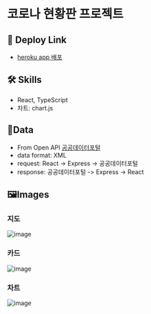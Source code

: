 # 코로나 현황판 프로젝트

## 🔗 Deploy Link

- [heroku app 배포](https://korea-corona-status-info.herokuapp.com/)

## 🛠️ Skills

- React, TypeScript
- 차트: chart.js

## 📖Data

- From Open API [공공데이터포털](https://www.data.go.kr/)
- data format: XML
- request: React -> Express -> 공공데이터포털
- response: 공공데이터포털 -> Express -> React

## 🖼️Images

### 지도

![image](https://user-images.githubusercontent.com/83746849/152102764-4504a75b-4a13-428c-9ead-fccd5b3bb8f4.png)

### 카드

![image](https://user-images.githubusercontent.com/83746849/152102738-bb86c43d-70ef-42b4-a4ef-a4dfd103fb18.png)

### 차트

![image](https://user-images.githubusercontent.com/83746849/152102696-5b1b3cbe-e3f4-4ec4-9e81-1ad13b4b991c.png)
